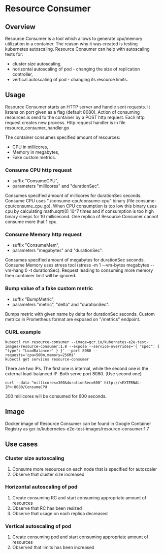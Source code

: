 # Resource Consumer

## Overview
Resource Consumer is a tool which allows to generate cpu/memory utilization in a container.
The reason why it was created is testing kubernetes autoscaling.
Resource Consumer can help with autoscaling tests for:
- cluster size autoscaling,
- horizontal autoscaling of pod - changing the size of replication controller,
- vertical autoscaling of pod - changing its resource limits.

## Usage
Resource Consumer starts an HTTP server and handle sent requests.
It listens on port given as a flag (default 8080).
Action of consuming resources is send to the container by a POST http request.
Each http request creates new process.
Http request handler is in file resource_consumer_handler.go

The container consumes specified amount of resources:

- CPU in millicores,
- Memory in megabytes,
- Fake custom metrics.

### Consume CPU http request
- suffix "ConsumeCPU",
- parameters "millicores" and "durationSec".

Consumes specified amount of millicores for durationSec seconds.
Consume CPU uses "./consume-cpu/consume-cpu" binary (file consume-cpu/consume_cpu.go).
When CPU consumption is too low this binary uses cpu by calculating math.sqrt(0) 10^7 times
and if consumption is too high binary sleeps for 10 millisecond.
One replica of Resource Consumer cannot consume more that 1 cpu.

### Consume Memory http request
- suffix "ConsumeMem",
- parameters "megabytes" and "durationSec".

Consumes specified amount of megabytes for durationSec seconds.
Consume Memory uses stress tool (stress -m 1 --vm-bytes megabytes --vm-hang 0 -t durationSec).
Request leading to consuming more memory then container limit will be ignored.

### Bump value of a fake custom metric
- suffix "BumpMetric",
- parameters "metric", "delta" and "durationSec".

Bumps metric with given name by delta for durationSec seconds.
Custom metrics in Prometheus format are exposed on "/metrics" endpoint.

### CURL example
```console
kubectl run resource-consumer --image=gcr.io/kubernetes-e2e-test-images/resource-consumer:1.8 --expose --service-overrides='{ "spec": { "type": "LoadBalancer" } }' --port 8080 --requests='cpu=500m,memory=256Mi'
kubectl get services resource-consumer
```

There are two IPs.  The first one is internal, while the second one is the external load-balanced IP.  Both serve port 8080. (Use second one)

```console
curl --data "millicores=300&durationSec=600" http://<EXTERNAL-IP>:8080/ConsumeCPU
```

300 millicores will be consumed for 600 seconds.

## Image

Docker image of Resource Consumer can be found in Google Container Registry as gcr.io/kubernetes-e2e-test-images/resource-consumer:1.7

## Use cases

### Cluster size autoscaling
1. Consume more resources on each node that is specified for autoscaler
2. Observe that cluster size increased

### Horizontal autoscaling of pod
1. Create consuming RC and start consuming appropriate amount of resources
2. Observe that RC has been resized
3. Observe that usage on each replica decreased

### Vertical autoscaling of pod
1. Create consuming pod and start consuming appropriate amount of resources
2. Observed that limits has been increased

